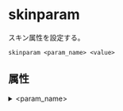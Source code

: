 # skinparam

スキン属性を設定する。

```uml
skinparam <param_name> <value>
```

## 属性

<details><summary>&lt;param_name&gt;</summary>

### 属性

<details><summary>responseMessageBelowArrow</summary>

シーケンス図のレスポンスのメッセージを矢印の下に配置するかどうか。

```uml
bool responseMessageBelowArrow
```

</details>

<details><summary>maxMessageSize</summary>

一行の文字数を制限し、制限を超えた場合は折り返す。

```uml
int maxMessageSize
```

</details>

<details><summary>lifelineStrategy</summary>

シーケンス図のライフラインのスタイル

```uml
border_style lifelineStyle
```

|border_style|説明|
|:---|:---|
|solid|実線|
|unsolid|デフォルトの点線|

</details>

<details><summary>classAttributeIconSize</summary>

クラス図の可視性のマークをレンダリングせず、そのまま

記号を出力する。

</details>

</details>
